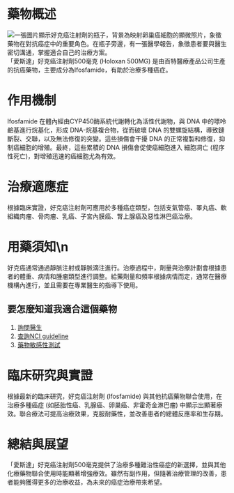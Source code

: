 # 藥物概述
![一張圖片顯示好克癌注射劑的瓶子，背景為映射卵巢癌細胞的顯微照片，象徵藥物在對抗癌症中的重要角色。在瓶子旁邊，有一張醫學報告，象徵患者要與醫生密切溝通，掌握適合自己的治療方案。](https://i.imgur.com/QsOrxb2.jpeg)
「愛斯達」好克癌注射劑500毫克 (Holoxan 500MG) 是由百特醫療產品公司生產的抗癌藥物，主要成分為Ifosfamide，有助於治療多種癌症。

# 作用機制
Ifosfamide 在體內經由CYP450酶系統代謝轉化為活性代謝物，與 DNA 中的嘌呤鹼基進行烷基化，形成 DNA-烷基複合物，從而破壞 DNA 的雙螺旋結構，導致鏈斷裂、交聯，以及無法修復的突變。這些損傷會干擾 DNA 的正常複製和修復，抑制癌細胞的增殖。最終，這些累積的 DNA 損傷會促使癌細胞進入 細胞凋亡 (程序性死亡)，對增殖迅速的癌細胞尤為有效。

# 治療適應症
根據臨床實證，好克癌注射劑可應用於多種癌症類型，包括支氣管癌、睪丸癌、軟組織肉瘤、骨肉瘤、乳癌、子宮內膜癌、腎上腺癌及惡性淋巴癌治療。

# 用藥須知\n
好克癌通常通過靜脈注射或靜脈滴注進行。治療過程中，劑量與治療計劃會根據患者的體重、病情和腫瘤類型進行調整。給藥劑量和頻率根據病情而定，通常在醫療機構內進行，並且需要在專業醫生的指導下使用。

## 要怎麼知道我適合這個藥物
1. [詢問醫生](./text/1-1.html)
2. [查詢NCI guideline](./text/1-2.html)
3. [藥物敏感性測試](./text/1-3.html)

# 臨床研究與實證
根據最新的臨床研究，好克癌注射劑 (Ifosfamide) 與其他抗癌藥物聯合使用，在治療多種癌症 (如胚胎性癌、乳腺癌、卵巢癌、非霍奇金淋巴瘤) 中顯示出顯著療效。聯合療法可提高治療效果，克服耐藥性，並改善患者的總體反應率和生存期。

# 總結與展望
「愛斯達」好克癌注射劑500毫克提供了治療多種難治性癌症的新選擇，並與其他化療藥物聯合使用時能顯著增強療效。雖然有副作用，但隨著治療管理的改善，患者能夠獲得更多的治療收益，為未來的癌症治療帶來希望。 

